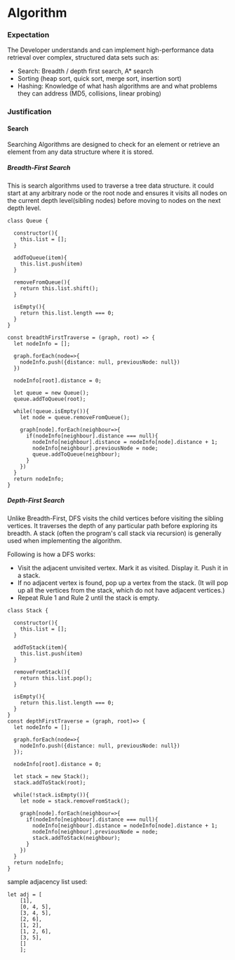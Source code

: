 # Algorithm

### Expectation
The Developer understands and can implement high-performance data retrieval over complex, structured data sets such as:

- Search: Breadth / depth first search, A* search
- Sorting (heap sort, quick sort, merge sort, insertion sort)
- Hashing: Knowledge of what hash algorithms are and what problems they can address (MD5, collisions, linear probing)

### Justification

#### Search
Searching Algorithms are designed to check for an element or retrieve an element from any data structure where it is stored.

##### Breadth-First Search
This is search algorithms used to traverse a tree data structure. it could start at any arbitrary node or the root node and ensures it visits all nodes on the current depth level(sibling nodes) before moving to nodes on the next depth level.
```
class Queue {
  
  constructor(){
    this.list = [];
  }

  addToQueue(item){
    this.list.push(item)
  }
  
  removeFromQueue(){
    return this.list.shift();
  }
  
  isEmpty(){
    return this.list.length === 0;
  }
}

const breadthFirstTraverse = (graph, root) => {
  let nodeInfo = [];

  graph.forEach(node=>{
    nodeInfo.push({distance: null, previousNode: null})
  })
  
  nodeInfo[root].distance = 0;
  
  let queue = new Queue();
  queue.addToQueue(root);
  
  while(!queue.isEmpty()){
    let node = queue.removeFromQueue();
    
    graph[node].forEach(neighbour=>{
      if(nodeInfo[neighbour].distance === null){
        nodeInfo[neighbour].distance = nodeInfo[node].distance + 1;
        nodeInfo[neighbour].previousNode = node;
        queue.addToQueue(neighbour);
      }
    })
  }
  return nodeInfo;
}

```

##### Depth-First Search
Unlike Breadth-First, DFS visits the child vertices before visiting the sibling vertices. It traverses the depth of any particular path before exploring its breadth. A stack (often the program's call stack via recursion) is generally used when implementing the algorithm.

Following is how a DFS works:
- Visit the adjacent unvisited vertex. Mark it as visited. Display it. Push it in a stack.
- If no adjacent vertex is found, pop up a vertex from the stack. (It will pop up all the vertices from the stack, which do not have adjacent vertices.)
- Repeat Rule 1 and Rule 2 until the stack is empty.

```
class Stack {
  
  constructor(){
    this.list = [];
  }

  addToStack(item){
    this.list.push(item)
  }
  
  removeFromStack(){
    return this.list.pop();
  }
  
  isEmpty(){
    return this.list.length === 0;
  }
}
const depthFirstTraverse = (graph, root)=> {
  let nodeInfo = [];
  
  graph.forEach(node=>{
    nodeInfo.push({distance: null, previousNode: null})
  });

  nodeInfo[root].distance = 0;

  let stack = new Stack();
  stack.addToStack(root);
  
  while(!stack.isEmpty()){
    let node = stack.removeFromStack();
 
    graph[node].forEach(neighbour=>{
      if(nodeInfo[neighbour].distance === null){
        nodeInfo[neighbour].distance = nodeInfo[node].distance + 1;
        nodeInfo[neighbour].previousNode = node;
        stack.addToStack(neighbour);
      }
    })
  }
  return nodeInfo;
}
```
sample adjacency list used: 
```
let adj = [
    [1],
    [0, 4, 5],
    [3, 4, 5],
    [2, 6],
    [1, 2],
    [1, 2, 6],
    [3, 5],
    []
    ];

```